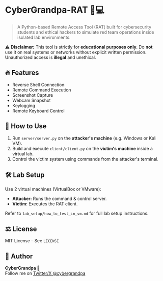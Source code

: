 # CyberGrandpa-RAT 👴💻

> A Python-based Remote Access Tool (RAT) built for cybersecurity students and ethical hackers to simulate red team operations inside isolated lab environments.

⚠️ **Disclaimer:** This tool is strictly for **educational purposes only**. Do **not** use it on real systems or networks without explicit written permission. Unauthorized access is **illegal** and unethical.

## 🔥 Features
- Reverse Shell Connection
- Remote Command Execution
- Screenshot Capture
- Webcam Snapshot
- Keylogging
- Remote Keyboard Control

## 🧪 How to Use
1. Run `server/server.py` on the **attacker's machine** (e.g. Windows or Kali VM).
2. Build and execute `client/client.py` on the **victim's machine** inside a virtual lab.
3. Control the victim system using commands from the attacker's terminal.

## 🛠 Lab Setup
Use 2 virtual machines (VirtualBox or VMware):
- **Attacker:** Runs the command & control server.
- **Victim:** Executes the RAT client.

Refer to `lab_setup/how_to_test_in_vm.md` for full lab setup instructions.

## ⚖️ License
MIT License – See `LICENSE`

## 🧙 Author
**CyberGrandpa 👑**  
Follow me on [Twitter/X @cybergrandpa](https://twitter.com/cybergrandpa__)
